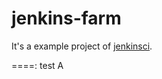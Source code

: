 # jenkins-farm

It's a example project of [jenkinsci](https://github.com/immjolnir/jenkinsci).

====: test A
